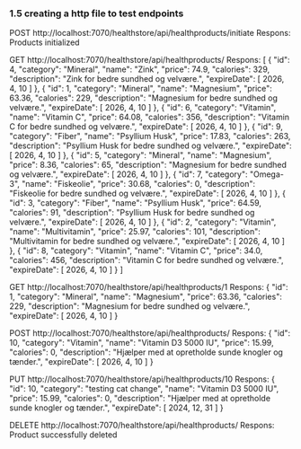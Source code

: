 ### 1.5 creating a http file to test endpoints

POST http://localhost:7070/healthstore/api/healthproducts/initiate
Respons: Products initialized

GET http://localhost:7070/healthstore/api/healthproducts/
Respons: [
{
"id": 4,
"category": "Mineral",
"name": "Zink",
"price": 74.9,
"calories": 329,
"description": "Zink for bedre sundhed og velvære.",
"expireDate": [
2026,
4,
10
]
},
{
"id": 1,
"category": "Mineral",
"name": "Magnesium",
"price": 63.36,
"calories": 229,
"description": "Magnesium for bedre sundhed og velvære.",
"expireDate": [
2026,
4,
10
]
},
{
"id": 6,
"category": "Vitamin",
"name": "Vitamin C",
"price": 64.08,
"calories": 356,
"description": "Vitamin C for bedre sundhed og velvære.",
"expireDate": [
2026,
4,
10
]
},
{
"id": 9,
"category": "Fiber",
"name": "Psyllium Husk",
"price": 17.83,
"calories": 263,
"description": "Psyllium Husk for bedre sundhed og velvære.",
"expireDate": [
2026,
4,
10
]
},
{
"id": 5,
"category": "Mineral",
"name": "Magnesium",
"price": 8.36,
"calories": 65,
"description": "Magnesium for bedre sundhed og velvære.",
"expireDate": [
2026,
4,
10
]
},
{
"id": 7,
"category": "Omega-3",
"name": "Fiskeolie",
"price": 30.68,
"calories": 0,
"description": "Fiskeolie for bedre sundhed og velvære.",
"expireDate": [
2026,
4,
10
]
},
{
"id": 3,
"category": "Fiber",
"name": "Psyllium Husk",
"price": 64.59,
"calories": 91,
"description": "Psyllium Husk for bedre sundhed og velvære.",
"expireDate": [
2026,
4,
10
]
},
{
"id": 2,
"category": "Vitamin",
"name": "Multivitamin",
"price": 25.97,
"calories": 101,
"description": "Multivitamin for bedre sundhed og velvære.",
"expireDate": [
2026,
4,
10
]
},
{
"id": 8,
"category": "Vitamin",
"name": "Vitamin C",
"price": 34.0,
"calories": 456,
"description": "Vitamin C for bedre sundhed og velvære.",
"expireDate": [
2026,
4,
10
]
}
]

GET http://localhost:7070/healthstore/api/healthproducts/1
Respons:
{
"id": 1,
"category": "Mineral",
"name": "Magnesium",
"price": 63.36,
"calories": 229,
"description": "Magnesium for bedre sundhed og velvære.",
"expireDate": [
2026,
4,
10
]
}

POST http://localhost:7070/healthstore/api/healthproducts/
Respons:
{
"id": 10,
"category": "Vitamin",
"name": "Vitamin D3 5000 IU",
"price": 15.99,
"calories": 0,
"description": "Hjælper med at opretholde sunde knogler og tænder.",
"expireDate": [
2026,
4,
10
]
}

PUT http://localhost:7070/healthstore/api/healthproducts/10
Respons:
{
"id": 10,
"category": "testing cat change",
"name": "Vitamin D3 5000 IU",
"price": 15.99,
"calories": 0,
"description": "Hjælper med at opretholde sunde knogler og tænder.",
"expireDate": [
2024,
12,
31
]
}

DELETE http://localhost:7070/healthstore/api/healthproducts/
Respons: Product successfully deleted